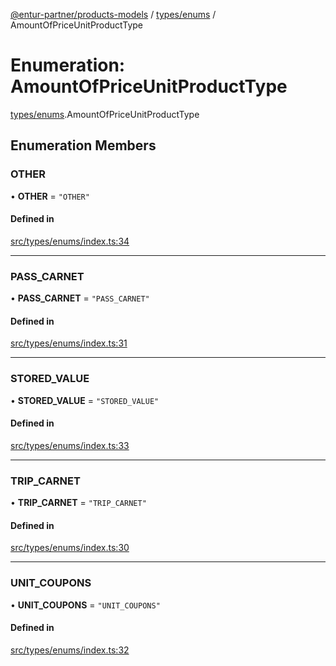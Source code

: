 [@entur-partner/products-models](../README.md) / [types/enums](../modules/types_enums.md) / AmountOfPriceUnitProductType

# Enumeration: AmountOfPriceUnitProductType

[types/enums](../modules/types_enums.md).AmountOfPriceUnitProductType

## Enumeration Members

### OTHER

• **OTHER** = ``"OTHER"``

#### Defined in

[src/types/enums/index.ts:34](https://github.com/entur/products-models/blob/main/src/types/enums/index.ts#L34)

___

### PASS\_CARNET

• **PASS\_CARNET** = ``"PASS_CARNET"``

#### Defined in

[src/types/enums/index.ts:31](https://github.com/entur/products-models/blob/main/src/types/enums/index.ts#L31)

___

### STORED\_VALUE

• **STORED\_VALUE** = ``"STORED_VALUE"``

#### Defined in

[src/types/enums/index.ts:33](https://github.com/entur/products-models/blob/main/src/types/enums/index.ts#L33)

___

### TRIP\_CARNET

• **TRIP\_CARNET** = ``"TRIP_CARNET"``

#### Defined in

[src/types/enums/index.ts:30](https://github.com/entur/products-models/blob/main/src/types/enums/index.ts#L30)

___

### UNIT\_COUPONS

• **UNIT\_COUPONS** = ``"UNIT_COUPONS"``

#### Defined in

[src/types/enums/index.ts:32](https://github.com/entur/products-models/blob/main/src/types/enums/index.ts#L32)
